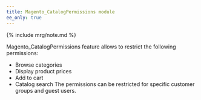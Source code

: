 ```yaml
---
title: Magento_CatalogPermissions module
ee_only: true
---
```


{% include mrg/note.md %}

Magento_CatalogPermissions feature allows to restrict the following permissions:
- Browse categories
- Display product prices
- Add to cart
- Catalog search
The permissions can be restricted for specific customer groups and guest users.

